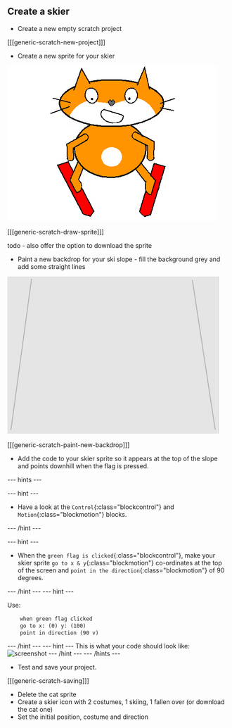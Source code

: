 ## Create a skier

+ Create a new empty scratch project

[[[generic-scratch-new-project]]]

+ Create a new sprite for your skier

![skier sprite](images/skier_sprite.png)

[[[generic-scratch-draw-sprite]]]

todo - also offer the option to download the sprite

+ Paint a new backdrop for your ski slope - fill the background grey and add some straight lines

![ski slope backdrop](images/backdrop.png)

[[[generic-scratch-paint-new-backdrop]]]

+ Add the code to your skier sprite so it appears at the top of the slope and points downhill when the flag is pressed.

--- hints ---

--- hint ---

+ Have a look at the `Control`{:class="blockcontrol"} and `Motion`{:class="blockmotion"} blocks.

--- /hint ---

--- hint ---

+ When the `green flag is clicked`{:class="blockcontrol"}, make your skier sprite `go to x & y`{:class="blockmotion"} co-ordinates at the top of the screen and `point in the direction`{:class="blockmotion"} of 90 degrees.

--- /hint ---
--- hint ---

Use:

```blocks
	when green flag clicked
	go to x: (0) y: (100)
	point in direction (90 v)
```

--- /hint ---
--- hint ---
This is what your code should look like:
![screenshot](images/ghost-appear-code.png)
--- /hint ---
--- /hints ---

+ Test and save your project.

[[[generic-scratch-saving]]]

+ Delete the cat sprite
+ Create a skier icon with 2 costumes, 1 skiing, 1 fallen over (or download the cat one) 
+ Set the initial position, costume and direction

